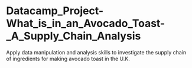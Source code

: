 # Datacamp_Project-What_is_in_an_Avocado_Toast-_A_Supply_Chain_Analysis
Apply data manipulation and analysis skills to investigate the supply chain of ingredients for making avocado toast in the U.K.
